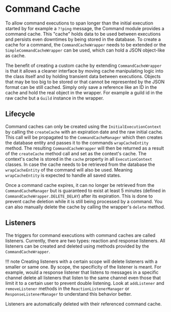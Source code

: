 # Command Cache

To allow command executions to span longer than the initial execution started by for example a `?!ping` message, the Command module provides a command cache. This "cache" holds data to be used between executions and persists even downtimes by being stored in the database. To create a cache for a command, the `CommandCacheWrapper` needs to be extended or the `SimpleCommandCacheWrapper` can be used, which can hold a JSON object-like as cache.

The benefit of creating a custom cache by extending `CommandCacheWrapper` is that it allows a cleaner interface by moving cache manipulating logic into the class itself and by holding transient data between executions. Objects that may be too big to be stored or that cannot be represented by the JSON format can be still cached. Simply only save a reference like an ID in the cache and hold the real object in the wrapper. For example a guild id in the raw cache but a `Guild` instance in the wrapper.

## Lifecycle

Command caches can only be created using the `InitialExecutionContext` by calling the `createCache` with an expiration date and the raw initial cache. This call will be propagated to the `CommandCacheManager` which then creates the database entity and passes it to the commands `wrapCacheEntity` method. The resulting `CommandCacheWrapper` will then be returned as a result of the `createCache` method call and set as the context's cache. The context's cache is stored in the `cache` property in all `ExecutionContext` classes. In case the cache needs to be retrieved from the database the `wrapCacheEntity` of the command will also be used. Meaning `wrapCacheEntity` is expected to handle all saved states.

Once a command cache expires, it can no longer be retrieved from the `CommandCacheManager` but is guaranteed to exist at least 5 minutes (defined in `CommandCacheWrapper.DELETE_DELAY`) after its expiration. This is done to prevent cache deletion while it is still being processed by a command. You can also manually delete the cache by calling the wrapper's `delete` method.

## Listeners

The triggers for command executions with command caches are called listeners. Currently, there are two types: reaction and response listeners. All listeners can be created and deleted using methods provided by the `CommandCacheWrapper`.

!!! note
    Creating listeners with a certain scope will delete listeners with a smaller or same one. By scope, the specificity of the listener is meant. For example, would a response listener that listens to messages in a specific channel delete all listeners that listen to the same channel even those that limit it to a certain user to prevent double listening. Look at `addListener` and `removeListener` methods in the `ReactionListenerManager` or `ResponseListenerManager` to understand this behavior better.

Listeners are automatically deleted with their referenced command cache.
